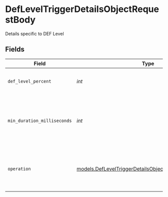 # DefLevelTriggerDetailsObjectRequestBody

Details specific to DEF Level


## Fields

| Field                                                                                                                    | Type                                                                                                                     | Required                                                                                                                 | Description                                                                                                              | Example                                                                                                                  |
| ------------------------------------------------------------------------------------------------------------------------ | ------------------------------------------------------------------------------------------------------------------------ | ------------------------------------------------------------------------------------------------------------------------ | ------------------------------------------------------------------------------------------------------------------------ | ------------------------------------------------------------------------------------------------------------------------ |
| `def_level_percent`                                                                                                      | *int*                                                                                                                    | :heavy_check_mark:                                                                                                       | The DEF percentage threshold value.                                                                                      | 100                                                                                                                      |
| `min_duration_milliseconds`                                                                                              | *int*                                                                                                                    | :heavy_check_mark:                                                                                                       | The number of milliseconds the trigger needs to stay active before alerting.                                             | 600000                                                                                                                   |
| `operation`                                                                                                              | [models.DefLevelTriggerDetailsObjectRequestBodyOperation](../models/defleveltriggerdetailsobjectrequestbodyoperation.md) | :heavy_check_mark:                                                                                                       | How to evaluate the threshold.  Valid values: `GREATER`, `LESS`                                                          | GREATER                                                                                                                  |
